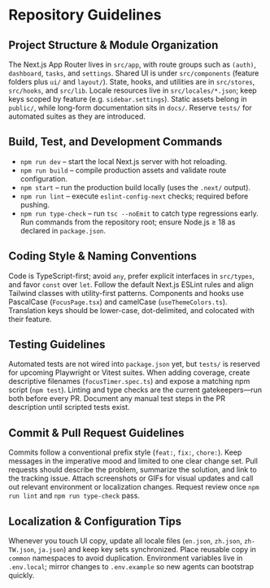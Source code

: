 # Repository Guidelines

## Project Structure & Module Organization
The Next.js App Router lives in `src/app`, with route groups such as `(auth)`, `dashboard`, `tasks`, and `settings`. Shared UI is under `src/components` (feature folders plus `ui/` and `layout/`). State, hooks, and utilities are in `src/stores`, `src/hooks`, and `src/lib`. Locale resources live in `src/locales/*.json`; keep keys scoped by feature (e.g. `sidebar.settings`). Static assets belong in `public/`, while long-form documentation sits in `docs/`. Reserve `tests/` for automated suites as they are introduced.

## Build, Test, and Development Commands
- `npm run dev` – start the local Next.js server with hot reloading.
- `npm run build` – compile production assets and validate route configuration.
- `npm start` – run the production build locally (uses the `.next/` output).
- `npm run lint` – execute `eslint-config-next` checks; required before pushing.
- `npm run type-check` – run `tsc --noEmit` to catch type regressions early.
Run commands from the repository root; ensure Node.js ≥ 18 as declared in `package.json`.

## Coding Style & Naming Conventions
Code is TypeScript-first; avoid `any`, prefer explicit interfaces in `src/types`, and favor `const` over `let`. Follow the default Next.js ESLint rules and align Tailwind classes with utility-first patterns. Components and hooks use PascalCase (`FocusPage.tsx`) and camelCase (`useThemeColors.ts`). Translation keys should be lower-case, dot-delimited, and colocated with their feature.

## Testing Guidelines
Automated tests are not wired into `package.json` yet, but `tests/` is reserved for upcoming Playwright or Vitest suites. When adding coverage, create descriptive filenames (`focusTimer.spec.ts`) and expose a matching npm script (`npm test`). Linting and type checks are the current gatekeepers—run both before every PR. Document any manual test steps in the PR description until scripted tests exist.

## Commit & Pull Request Guidelines
Commits follow a conventional prefix style (`feat:`, `fix:`, `chore:`). Keep messages in the imperative mood and limited to one clear change set. Pull requests should describe the problem, summarize the solution, and link to the tracking issue. Attach screenshots or GIFs for visual updates and call out relevant environment or localization changes. Request review once `npm run lint` and `npm run type-check` pass.

## Localization & Configuration Tips
Whenever you touch UI copy, update all locale files (`en.json`, `zh.json`, `zh-TW.json`, `ja.json`) and keep key sets synchronized. Place reusable copy in `common` namespaces to avoid duplication. Environment variables live in `.env.local`; mirror changes to `.env.example` so new agents can bootstrap quickly.
